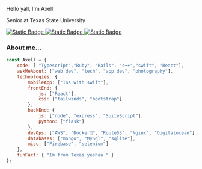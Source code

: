 
Hello yall, I'm Axell!
<p>Senior at Texas State University</p>
<a href="https://axellmartinez.com" >
<img alt="Static Badge" src="https://img.shields.io/badge/personal%20website-green">
</a>
<a href="https://www.linkedin.com/in/axell-martinez-avila-158229223/" >
<img alt="Static Badge" src="https://img.shields.io/badge/linkedin-blue">
</a>
<a href="https://railiant.us" >
<img alt="Static Badge" src="https://img.shields.io/badge/railiant-red">
</a>

### About me...  

```javascript
const Axell = {
    code: [ "Typescript","Ruby", "Rails", "c++","swift", "React"],
    askMeAbout: ["web dev", "tech", "app dev", "photography"],
    technologies: {
        mobileApp: ["Ios with swift"],
        frontEnd: {
            js: ["React"],
            css: ["tailwinds", "bootstrap"]
        },
        backEnd: {
            js: ["node", "express", "SuiteScript"],
            python: ["flask"]
        },
        devOps: ["AWS", "Docker🐳", "Route53", "Nginx", "Digitalocean"],
        databases: ["mongo", "MySql", "sqlite"],
        misc: ["Firebase", "selenium"]
    },
    funFact: { "Im from Texas yeehaa " }
};
```
